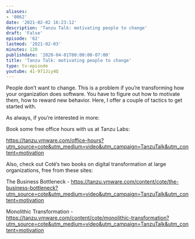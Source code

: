 ```yaml
---
aliases:
- '0062'
date: '2021-02-02 16:23:12'
description: 'Tanzu Talk: motivating people to change'
draft: 'False'
episode: '62'
lastmod: '2021-02-03'
minutes: 120
publishdate: '2020-04-01T00:00:00-07:00'
title: 'Tanzu Talk: motivating people to change'
type: tv-episode
youtube: 41-971Jiy4Q
---
```


People don’t want to change. This is a problem if you’re transforming how your organization does software. You have to figure out how to motivate them, how to reward new behavior. Here, I offer a couple of tactics to get started with. 

As always, if you’re interested in more:

Book some free office hours with us at Tanzu Labs:

https://tanzu.vmware.com/office-hours?utm_source=cote&utm_medium=video&utm_campaign=TanzuTalk&utm_content=motivation

Also, check out Coté’s two books on digital transformation at large organizations, free from these sites:

The Business Bottleneck - https://tanzu.vmware.com/content/cote/the-business-bottleneck?utm_source=cote&utm_medium=video&utm_campaign=TanzuTalk&utm_content=motivation

Monolithic Transformation - https://tanzu.vmware.com/content/cote/monolithic-transformation?utm_source=cote&utm_medium=video&utm_campaign=TanzuTalk&utm_content=motivation